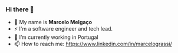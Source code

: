 ### Hi there 👋

<!--
**mmelgaco/mmelgaco** is a ✨ _special_ ✨ repository because its `README.md` (this file) appears on your GitHub profile.
-->

- 👀 My name is <strong>Marcelo Melgaço</strong>
- ⚡ I'm a software engineer and tech lead.
- 🔭 I’m currently working in Portugal
- 📫 How to reach me: https://www.linkedin.com/in/marcelograssi/


